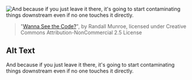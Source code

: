 ![And because if you just leave it there, it's going to start contaminating things downstream even if no one touches it directly.](https://imgs.xkcd.com/comics/wanna_see_the_code.png)
> "[Wanna See the Code?](https://xkcd.com/2138/)", by Randall Munroe, licensed under Creative Commons Attribution-NonCommercial 2.5 License

## Alt Text
And because if you just leave it there, it's going to start contaminating things downstream even if no one touches it directly.
